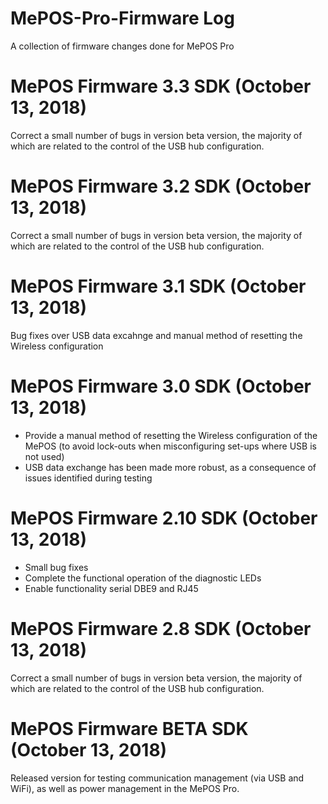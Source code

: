 # MePOS-Pro-Firmware Log
A collection of firmware changes done for MePOS Pro

# MePOS Firmware 3.3 SDK (October 13, 2018)
Correct a small number of bugs in version beta version, the majority of which are related to the control of the USB hub configuration.

# MePOS Firmware 3.2 SDK (October 13, 2018)
Correct a small number of bugs in version beta version, the majority of which are related to the control of the USB hub configuration.

# MePOS Firmware 3.1 SDK (October 13, 2018)
Bug fixes over USB data excahnge and manual method of resetting the Wireless configuration

# MePOS Firmware 3.0 SDK (October 13, 2018)
<ul>
  <li>Provide a manual method of resetting the Wireless configuration of the MePOS (to avoid lock-outs when misconfiguring set-ups where USB is not used)</li>
  <li>USB data exchange has been made more robust, as a consequence of issues identified during testing</li>
</ul>

# MePOS Firmware 2.10 SDK (October 13, 2018)
<ul>
  <li>Small bug fixes</li>
  <li>Complete the functional operation of the diagnostic LEDs</li>
  <li>Enable functionality serial DBE9 and RJ45</li>
</ul>

# MePOS Firmware 2.8 SDK (October 13, 2018)
Correct a small number of bugs in version beta version, the majority of which are related to the control of the USB hub configuration.

# MePOS Firmware BETA SDK (October 13, 2018)
Released version for testing communication management (via USB and WiFi), as well as power management in the MePOS Pro.
